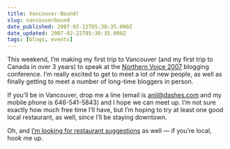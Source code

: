```yaml
---
title: Vancouver-Bound!
slug: vancouverbound
date_published: 2007-02-22T05:38:35.000Z
date_updated: 2007-02-22T05:38:35.000Z
tags: [blogs, events]
---
```


This weekend, I’m making my first trip to Vancouver (and my first trip to Canada in over 3 years) to speak at the [Northern Voice 2007](http://2007.northernvoice.ca/) blogging conference. I’m really excited to get to meet a lot of new people, as well as finally getting to meet a number of long-time bloggers in person.

If you’ll be in Vancouver, drop me a line (email is [anil@dashes.com](mailto:anil@dashes.com) and my mobile phone is 646-541-5843) and I hope we can meet up. I’m not sure exactly how much free time I’ll have, but I’m hoping to try at least one good local restaurant, as well, since I’ll be staying downtown.

Oh, and [I’m looking for restaurant suggestions](http://www.seriouseats.com/talk/2007/02/what-are-the-best-restaurant-p.html) as well — if you’re local, hook me up.
